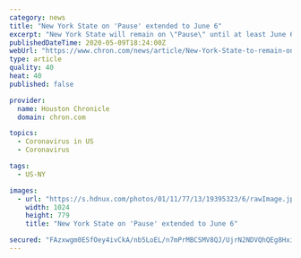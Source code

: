 ```yaml
---
category: news
title: "New York State on 'Pause' extended to June 6"
excerpt: "New York State will remain on \"Pause\" until at least June 6, according to an executive order the Gov. Andrew M. Cuomo passed on  Friday. The state outlined benchmarks earlier this week to take for a region to be taken off pause."
publishedDateTime: 2020-05-09T18:24:00Z
webUrl: "https://www.chron.com/news/article/New-York-State-to-remain-on-Pause-until-June-15258959.php"
type: article
quality: 40
heat: 40
published: false

provider:
  name: Houston Chronicle
  domain: chron.com

topics:
  - Coronavirus in US
  - Coronavirus

tags:
  - US-NY

images:
  - url: "https://s.hdnux.com/photos/01/11/77/13/19395323/6/rawImage.jpg"
    width: 1024
    height: 779
    title: "New York State on 'Pause' extended to June 6"

secured: "FAzxwgm0ESfOey4ivCkA/nb5LoEL/n7mPrMBCSMV8QJ/UjrN2NDVQhQEg8Hxi7+CAhpxa6z8My7la4WehaMQZc3QcK8XIoXDN9Y6rLX+PeaA1lizoyMNZUDv9KrXfp9ripKfj60iKyBYl5pG6ChlZ47ZENqmj4HT+IvdO/0VNNQqj9qic3TU/vHRMw4brA/1sfXHMf3XSOtfsEmCfJ7cn6LtcjHhZ3uvF1mzCTRI96hKg6uEmK9GAwncvEvyccFSwc+vVv30UcBSU6rW5db0cJkdnGEZX7NED2FwQAzkUpVC0jZCc4lh5Q7wogy+HeGsF08Ml5VOR9R4QV95gul8xrk85lAT+In96rBH7EjtMIFHYFSv6ZoMd+Vsk2j4vonQXHdhAMhQWMKAuhlhLvPTsBuFxGO4MyccYyCsmERam4vlx/pkVfPbAfBKy5tYql/8AIA5VokHRoQKs25agQvWsDSD1aPwUAlJnoYlLCP+IAc=;sld8vje0aj/e55FkYLpczw=="
---
```


